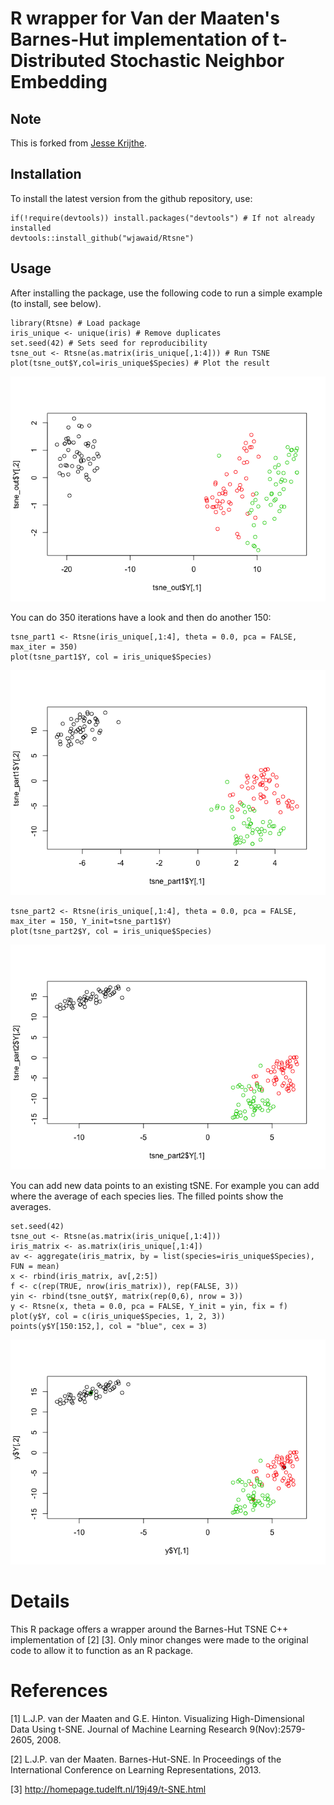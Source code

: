 <!-- README.md is generated from README.Rmd. Please edit that file -->


<!-- [![CRAN version](http://www.r-pkg.org/badges/version/Rtsne)](https://cran.r-project.org/package=Rtsne/) -->
<!-- [![Travis-CI Build Status](https://travis-ci.org/jkrijthe/Rtsne.png?branch=master)](https://travis-ci.org/jkrijthe/Rtsne) -->
<!-- [![codecov.io](https://codecov.io/github/jkrijthe/Rtsne/coverage.svg?branch=master)](https://codecov.io/github/jkrijthe/Rtsne?branch=master) -->
<!-- [![CRAN mirror downloads](http://cranlogs.r-pkg.org/badges/Rtsne)](https://cran.r-project.org/package=Rtsne/) -->


R wrapper for Van der Maaten's Barnes-Hut implementation of t-Distributed Stochastic Neighbor Embedding
=======================================================================================================

Note
----

This is forked from [Jesse Krijthe](https://github.com/jkrijthe/Rtsne).

Installation
------------

To install the latest version from the github repository, use:

``` {.r}
if(!require(devtools)) install.packages("devtools") # If not already installed
devtools::install_github("wjawaid/Rtsne")
```

Usage
-----

After installing the package, use the following code to run a simple example (to install, see below).

``` {.r}
library(Rtsne) # Load package
iris_unique <- unique(iris) # Remove duplicates
set.seed(42) # Sets seed for reproducibility
tsne_out <- Rtsne(as.matrix(iris_unique[,1:4])) # Run TSNE
plot(tsne_out$Y,col=iris_unique$Species) # Plot the result
```

![](tools/example-1.png)

You can do 350 iterations have a look and then do another 150:

``` {.r}
tsne_part1 <- Rtsne(iris_unique[,1:4], theta = 0.0, pca = FALSE, max_iter = 350)
plot(tsne_part1$Y, col = iris_unique$Species)
```

![](tools/dynamic-1.png)

``` {.r}
tsne_part2 <- Rtsne(iris_unique[,1:4], theta = 0.0, pca = FALSE, max_iter = 150, Y_init=tsne_part1$Y)
plot(tsne_part2$Y, col = iris_unique$Species)
```

![](tools/dynamic2-1.png)

You can add new data points to an existing tSNE. For example you can add where the average of each species lies. The filled points show the averages.

``` {.r}
set.seed(42)
tsne_out <- Rtsne(as.matrix(iris_unique[,1:4]))
iris_matrix <- as.matrix(iris_unique[,1:4])
av <- aggregate(iris_matrix, by = list(species=iris_unique$Species), FUN = mean)
x <- rbind(iris_matrix, av[,2:5])
f <- c(rep(TRUE, nrow(iris_matrix)), rep(FALSE, 3))
yin <- rbind(tsne_out$Y, matrix(rep(0,6), nrow = 3))
y <- Rtsne(x, theta = 0.0, pca = FALSE, Y_init = yin, fix = f)
plot(y$Y, col = c(iris_unique$Species, 1, 2, 3))
points(y$Y[150:152,], col = "blue", cex = 3)
```

![](tools/project-1.png)

Details
=======

This R package offers a wrapper around the Barnes-Hut TSNE C++ implementation of [2] [3]. Only minor changes were made to the original code to allow it to function as an R package.

References
==========

[1] L.J.P. van der Maaten and G.E. Hinton. Visualizing High-Dimensional Data Using t-SNE. Journal of Machine Learning Research 9(Nov):2579-2605, 2008.

[2] L.J.P. van der Maaten. Barnes-Hut-SNE. In Proceedings of the International Conference on Learning Representations, 2013.

[3] <http://homepage.tudelft.nl/19j49/t-SNE.html>
